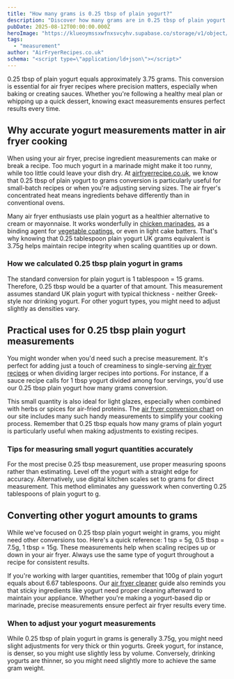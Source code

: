 ```yaml
---
title: "How many grams is 0.25 tbsp of plain yogurt?"
description: "Discover how many grams are in 0.25 tbsp of plain yogurt with our easy UK conversion guide. Perfect for air fryer recipes!"
pubDate: 2025-08-12T00:00:00.000Z
heroImage: "https://klueoymssxwfnxsvcyhv.supabase.co/storage/v1/object/public/md/how-many-grams-is-0-25-tbsp-plain-yogurt-6ef48e21.webp"
tags:
  - "measurement"
author: "AirFryerRecipes.co.uk"
schema: "<script type=\"application/ld+json\"></script>"
---
```


<p>0.25 tbsp of plain yogurt equals approximately 3.75 grams. This conversion is essential for air fryer recipes where precision matters, especially when baking or creating sauces. Whether you're following a healthy meal plan or whipping up a quick dessert, knowing exact measurements ensures perfect results every time.</p>

<h2>Why accurate yogurt measurements matter in air fryer cooking</h2>
<p>When using your air fryer, precise ingredient measurements can make or break a recipe. Too much yogurt in a marinade might make it too runny, while too little could leave your dish dry. At <a href=https://www.airfryerrecipe.co.uk>airfryerrecipe.co.uk</a>, we know that 0.25 tbsp of plain yogurt to grams conversion is particularly useful for small-batch recipes or when you're adjusting serving sizes. The air fryer's concentrated heat means ingredients behave differently than in conventional ovens.</p>
<p>Many air fryer enthusiasts use plain yogurt as a healthier alternative to cream or mayonnaise. It works wonderfully in <a href=https://www.airfryerrecipe.co.uk/recipe-category/chicken>chicken marinades</a>, as a binding agent for <a href=https://www.airfryerrecipe.co.uk/recipe-category/vegetables>vegetable coatings</a>, or even in light cake batters. That's why knowing that 0.25 tablespoon plain yogurt UK grams equivalent is 3.75g helps maintain recipe integrity when scaling quantities up or down.</p>

<h3>How we calculated 0.25 tbsp plain yogurt in grams</h3>
<p>The standard conversion for plain yogurt is 1 tablespoon = 15 grams. Therefore, 0.25 tbsp would be a quarter of that amount. This measurement assumes standard UK plain yogurt with typical thickness - neither Greek-style nor drinking yogurt. For other yogurt types, you might need to adjust slightly as densities vary.</p>

<h2>Practical uses for 0.25 tbsp plain yogurt measurements</h2>
<p>You might wonder when you'd need such a precise measurement. It's perfect for adding just a touch of creaminess to single-serving <a href=https://www.airfryerrecipe.co.uk/recipes>air fryer recipes</a> or when dividing larger recipes into portions. For instance, if a sauce recipe calls for 1 tbsp yogurt divided among four servings, you'd use our 0.25 tbsp plain yogurt how many grams conversion.</p>
<p>This small quantity is also ideal for light glazes, especially when combined with herbs or spices for air-fried proteins. The <a href=https://www.airfryerrecipe.co.uk/air-fryer-conversion-chart>air fryer conversion chart</a> on our site includes many such handy measurements to simplify your cooking process. Remember that 0.25 tbsp equals how many grams of plain yogurt is particularly useful when making adjustments to existing recipes.</p>

<h3>Tips for measuring small yogurt quantities accurately</h3>
<p>For the most precise 0.25 tbsp measurement, use proper measuring spoons rather than estimating. Level off the yogurt with a straight edge for accuracy. Alternatively, use digital kitchen scales set to grams for direct measurement. This method eliminates any guesswork when converting 0.25 tablespoons of plain yogurt to g.</p>

<h2>Converting other yogurt amounts to grams</h2>
<p>While we've focused on 0.25 tbsp plain yogurt weight in grams, you might need other conversions too. Here's a quick reference: 1 tsp = 5g, 0.5 tbsp = 7.5g, 1 tbsp = 15g. These measurements help when scaling recipes up or down in your air fryer. Always use the same type of yogurt throughout a recipe for consistent results.</p>
<p>If you're working with larger quantities, remember that 100g of plain yogurt equals about 6.67 tablespoons. Our <a href=https://www.airfryerrecipe.co.uk/air-fryer-cleaner>air fryer cleaner</a> guide also reminds you that sticky ingredients like yogurt need proper cleaning afterward to maintain your appliance. Whether you're making a yogurt-based dip or marinade, precise measurements ensure perfect air fryer results every time.</p>

<h3>When to adjust your yogurt measurements</h3>
<p>While 0.25 tbsp of plain yogurt in grams is generally 3.75g, you might need slight adjustments for very thick or thin yogurts. Greek yogurt, for instance, is denser, so you might use slightly less by volume. Conversely, drinking yogurts are thinner, so you might need slightly more to achieve the same gram weight.</p>